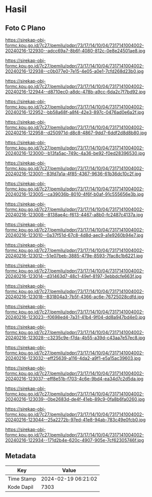 # Hasil

## Foto C Plano

https://sirekap-obj-formc.kpu.go.id/7c27/pemilu/pdpr/73/17/14/10/04/7317141004002-20240216-122930--adcc69a7-8b6f-4080-812c-0e8e24501ae8.jpg

https://sirekap-obj-formc.kpu.go.id/7c27/pemilu/pdpr/73/17/14/10/04/7317141004002-20240216-122938--c0b077e0-7e15-4e05-a0e1-7cfd268d23b0.jpg

https://sirekap-obj-formc.kpu.go.id/7c27/pemilu/pdpr/73/17/14/10/04/7317141004002-20240216-122944--d8710ec0-a8dc-478b-a9cc-6da2c7f7bd92.jpg

https://sirekap-obj-formc.kpu.go.id/7c27/pemilu/pdpr/73/17/14/10/04/7317141004002-20240216-122952--bb58a68f-a8f4-42e3-897c-0476ad0e6a2f.jpg

https://sirekap-obj-formc.kpu.go.id/7c27/pemilu/pdpr/73/17/14/10/04/7317141004002-20240216-122958--d250971d-d8c8-4867-9dd7-6ddf2d8d8b80.jpg

https://sirekap-obj-formc.kpu.go.id/7c27/pemilu/pdpr/73/17/14/10/04/7317141004002-20240216-123000--b13fa5ac-749c-4a36-be92-f0ed28396530.jpg

https://sirekap-obj-formc.kpu.go.id/7c27/pemilu/pdpr/73/17/14/10/04/7317141004002-20240216-123001--83fd7a1a-4f85-4367-9636-61b36dc10c2f.jpg

https://sirekap-obj-formc.kpu.go.id/7c27/pemilu/pdpr/73/17/14/10/04/7317141004002-20240216-123005--ca39036b-8010-4f6f-b0af-91c555656e3b.jpg

https://sirekap-obj-formc.kpu.go.id/7c27/pemilu/pdpr/73/17/14/10/04/7317141004002-20240216-123008--8138ae4c-f613-4467-a8b0-fc2487c4137a.jpg

https://sirekap-obj-formc.kpu.go.id/7c27/pemilu/pdpr/73/17/14/10/04/7317141004002-20240216-123010--0a37f51d-67c8-4d8d-aec9-a1e9260b94e7.jpg

https://sirekap-obj-formc.kpu.go.id/7c27/pemilu/pdpr/73/17/14/10/04/7317141004002-20240216-123012--51e07beb-3885-479e-8593-7fac8c1b6221.jpg

https://sirekap-obj-formc.kpu.go.id/7c27/pemilu/pdpr/73/17/14/10/04/7317141004002-20240216-123014--d31463d7-48c1-49ef-8197-3ebbdcfe663f.jpg

https://sirekap-obj-formc.kpu.go.id/7c27/pemilu/pdpr/73/17/14/10/04/7317141004002-20240216-123018--831804a3-7b5f-4366-ac6e-76725028cdfd.jpg

https://sirekap-obj-formc.kpu.go.id/7c27/pemilu/pdpr/73/17/14/10/04/7317141004002-20240216-123023--f0698ed4-7a31-41b4-9f04-dd8a947bd4e0.jpg

https://sirekap-obj-formc.kpu.go.id/7c27/pemilu/pdpr/73/17/14/10/04/7317141004002-20240216-123028--c3235c9e-f7da-4b55-a39d-c43aa7e57ec8.jpg

https://sirekap-obj-formc.kpu.go.id/7c27/pemilu/pdpr/73/17/14/10/04/7317141004002-20240216-123032--eff25639-a116-4da2-a9f1-e5a15ac39603.jpg

https://sirekap-obj-formc.kpu.go.id/7c27/pemilu/pdpr/73/17/14/10/04/7317141004002-20240216-123037--eff8e51b-f703-4c6e-9bd4-ea34d7c2d5da.jpg

https://sirekap-obj-formc.kpu.go.id/7c27/pemilu/pdpr/73/17/14/10/04/7317141004002-20240216-123039--0be2683d-de4f-41eb-89c9-0fa8b6fa0260.jpg

https://sirekap-obj-formc.kpu.go.id/7c27/pemilu/pdpr/73/17/14/10/04/7317141004002-20240216-123044--25a2272b-97ed-41e8-94ab-783c49e0fcb0.jpg

https://sirekap-obj-formc.kpu.go.id/7c27/pemilu/pdpr/73/17/14/10/04/7317141004002-20240216-122934--171d2b4e-620c-4907-905e-7cf62305746f.jpg


## Metadata

| Key        | Value               |
| ---------- | ------------------- |
| Time Stamp | 2024-02-19 06:21:02 |
| Kode Dapil | 7303                |



